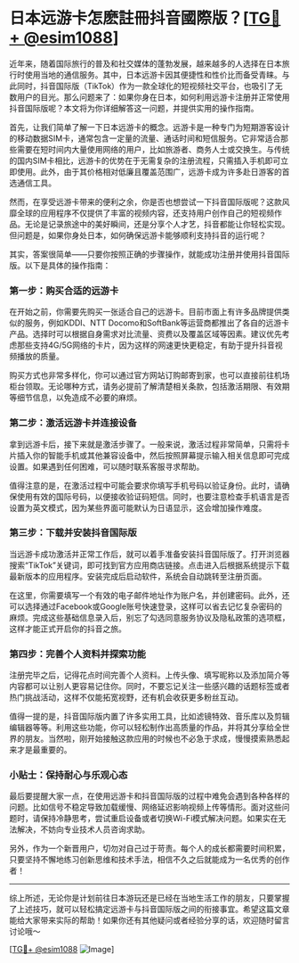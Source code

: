 # 日本远游卡怎麽註冊抖音國際版？[[TG💪+ @esim1088](https://t.me/s/esim1088)]

近年来，随着国际旅行的普及和社交媒体的蓬勃发展，越来越多的人选择在日本旅行时使用当地的通信服务。其中，日本远游卡因其便捷性和性价比而备受青睐。与此同时，抖音国际版（TikTok）作为一款全球化的短视频社交平台，也吸引了无数用户的目光。那么问题来了：如果你身在日本，如何利用远游卡注册并正常使用抖音国际版呢？本文将为你详细解答这一问题，并提供实用的操作指南。

首先，让我们简单了解一下日本远游卡的概念。远游卡是一种专门为短期游客设计的移动数据SIM卡，通常包含一定量的流量、通话时间和短信服务。它非常适合那些需要在短时间内大量使用网络的用户，比如旅游者、商务人士或交换生。与传统的国内SIM卡相比，远游卡的优势在于无需复杂的注册流程，只需插入手机即可立即使用。此外，由于其价格相对低廉且覆盖范围广，远游卡成为许多赴日游客的首选通信工具。

然而，在享受远游卡带来的便利之余，你是否也想尝试一下抖音国际版呢？这款风靡全球的应用程序不仅提供了丰富的视频内容，还支持用户创作自己的短视频作品。无论是记录旅途中的美好瞬间，还是分享个人才艺，抖音都能让你轻松实现。但问题是，如果你身处日本，如何确保远游卡能够顺利支持抖音的运行呢？

其实，答案很简单——只要你按照正确的步骤操作，就能成功注册并使用抖音国际版。以下是具体的操作指南：

### 第一步：购买合适的远游卡

在开始之前，你需要先购买一张适合自己的远游卡。目前市面上有许多品牌提供类似的服务，例如KDDI、NTT Docomo和SoftBank等运营商都推出了各自的远游卡产品。选择时可以根据自身需求对比流量、资费以及覆盖区域等因素。建议优先考虑那些支持4G/5G网络的卡片，因为这样的网速更快更稳定，有助于提升抖音视频播放的质量。

购买方式也非常多样化，你可以通过官方网站订购邮寄到家，也可以直接前往机场柜台领取。无论哪种方式，请务必提前了解清楚相关条款，包括激活期限、有效期等细节信息，以免造成不必要的麻烦。

### 第二步：激活远游卡并连接设备

拿到远游卡后，接下来就是激活步骤了。一般来说，激活过程非常简单，只需将卡片插入你的智能手机或其他兼容设备中，然后按照屏幕提示输入相关信息即可完成设置。如果遇到任何困难，可以随时联系客服寻求帮助。

值得注意的是，在激活过程中可能会要求你填写手机号码以验证身份。此时，请确保使用有效的国际号码，以便接收验证码短信。同时，也要注意检查手机语言是否设置为英文模式，因为某些界面可能默认为日语显示，这会增加操作难度。

### 第三步：下载并安装抖音国际版

当远游卡成功激活并正常工作后，就可以着手准备安装抖音国际版了。打开浏览器搜索“TikTok”关键词，即可找到官方应用商店链接。点击进入后根据系统提示下载最新版本的应用程序。安装完成后启动软件，系统会自动跳转至注册页面。

在这里，你需要填写一个有效的电子邮件地址作为账户名，并创建密码。此外，还可以选择通过Facebook或Google账号快速登录，这样可以省去记忆复杂密码的麻烦。完成这些基础信息录入后，别忘了勾选同意服务协议及隐私政策的选项框，这样才能正式开启你的抖音之旅。

### 第四步：完善个人资料并探索功能

注册完毕之后，记得花点时间完善个人资料。上传头像、填写昵称以及添加简介等内容都可以让别人更容易记住你。同时，不要忘记关注一些感兴趣的话题标签或者热门挑战活动，这样不仅能拓宽视野，还有机会收获更多粉丝互动。

值得一提的是，抖音国际版内置了许多实用工具，比如滤镜特效、音乐库以及剪辑编辑器等等。利用这些功能，你可以轻松制作出高质量的作品，并将其分享给全世界的朋友。当然啦，刚开始接触这款应用的时候也不必急于求成，慢慢摸索熟悉起来才是最重要的。

### 小贴士：保持耐心与乐观心态

最后要提醒大家一点，在使用远游卡和抖音国际版的过程中难免会遇到各种各样的问题。比如信号不稳定导致加载缓慢、网络延迟影响视频上传等情形。面对这些问题时，请保持冷静思考，尝试重启设备或者切换Wi-Fi模式解决问题。如果实在无法解决，不妨向专业技术人员咨询求助。

另外，作为一个新晋用户，切勿对自己过于苛责。每个人的成长都需要时间积累，只要坚持不懈地练习创新思维和技术手法，相信不久之后就能成为一名优秀的创作者！

---

综上所述，无论你是计划前往日本游玩还是已经在当地生活工作的朋友，只要掌握了上述技巧，就可以轻松搞定远游卡与抖音国际版之间的衔接事宜。希望这篇文章能给大家带来实际的帮助！如果你还有其他疑问或者经验分享的话，欢迎随时留言讨论哦～

[[TG💪+ @esim1088](https://t.me/s/esim1088) ![Image](https://i.postimg.cc/4NQfJmqS/Snipaste-2025-05-13-00-14-12.png)]